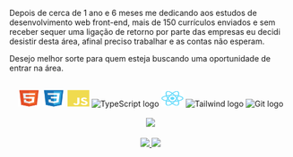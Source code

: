 Depois de cerca de 1 ano e 6 meses me dedicando aos estudos de desenvolvimento web front-end, mais de 150 currículos enviados e sem receber sequer uma ligação de retorno por parte das empresas eu decidi desistir desta área, afinal preciso trabalhar e as contas não esperam.

Desejo melhor sorte para quem esteja buscando uma oportunidade de entrar na área.

<br>

<div align="center">
  <img alt="HTML logo" height="30" width="40" src="https://raw.githubusercontent.com/devicons/devicon/master/icons/html5/html5-original.svg" />
  <img alt="CSS logo" height="30" width="40" src="https://raw.githubusercontent.com/devicons/devicon/master/icons/css3/css3-original.svg" />
  <img alt="JavaScript logo" height="30" width="40" src="https://raw.githubusercontent.com/devicons/devicon/master/icons/javascript/javascript-plain.svg" />
  <img alt="TypeScript logo" height="30" width="40" src="https://cdn.jsdelivr.net/gh/devicons/devicon/icons/typescript/typescript-original.svg" />
  <img alt="React logo" height="30" width="40" src="https://raw.githubusercontent.com/devicons/devicon/master/icons/react/react-original.svg" />  
  <img alt="Tailwind logo" height="30" width="40" src="https://cdn.jsdelivr.net/gh/devicons/devicon/icons/tailwindcss/tailwindcss-plain.svg" />
  <img alt="Git logo" height="30" width="40" src="https://cdn.jsdelivr.net/gh/devicons/devicon/icons/git/git-original.svg" />
</div>

<br>

<div align="center">
  <a href="https://www.linkedin.com/in/clayton-klein" target="_blank"><img src="https://img.shields.io/badge/-LinkedIn-%230077B5?style=for-the-badge&logo=linkedin&logoColor=white"></a>
</div>

<br>

<div align="center">
  <a href="https://github.com/clayton-klein">
  <img height="180em" src="https://github-readme-stats.vercel.app/api?username=clayton-klein&show_icons=true&theme=highcontrast&include_all_commits=true&count_private=true" />
  <img height="180em" src="https://github-readme-stats.vercel.app/api/top-langs/?username=clayton-klein&layout=compact&langs_count=7&theme=highcontrast" />
</div>
